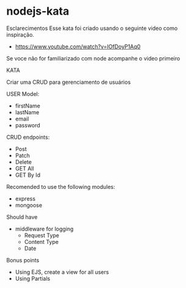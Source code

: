 # nodejs-kata

Esclarecimentos
Esse kata foi criado usando o seguinte video como inspiração.

- https://www.youtube.com/watch?v=IOfDoyP1Aq0

Se voce não for familiarizado com node acompanhe o video primeiro

KATA

Criar uma CRUD para gerenciamento de usuários

USER Model:

- firstName
- lastName
- email
- password

CRUD endpoints:

- Post
- Patch
- Delete
- GET All
- GET By Id

Recomended to use the following modules:

- express
- mongoose

Should have

- middleware for logging
  - Request Type
  - Content Type
  - Date

Bonus points

- Using EJS, create a view for all users
- Using Partials
